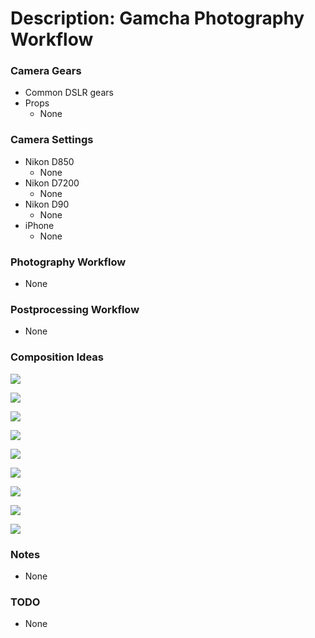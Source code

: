 # Description: Gamcha Photography Workflow

### Camera Gears
* Common DSLR gears
* Props
    - None

### Camera Settings
* Nikon D850
    - None
* Nikon D7200
    - None
* Nikon D90
    - None
* iPhone
    - None

### Photography Workflow
* None

### Postprocessing Workflow
* None

### Composition Ideas
![](images/gamcha-01.jpg)

![](images/gamcha-02.jpg)

![](images/gamcha-03.jpg)

![](images/gamcha-04.jpg)

![](images/gamcha-05.jpg)

![](images/gamcha-06.jpg)

![](images/gamcha-07.jpg)

![](images/gamcha-08.jpg)

![](images/gamcha-09.jpg)

### Notes
* None

### TODO
* None
